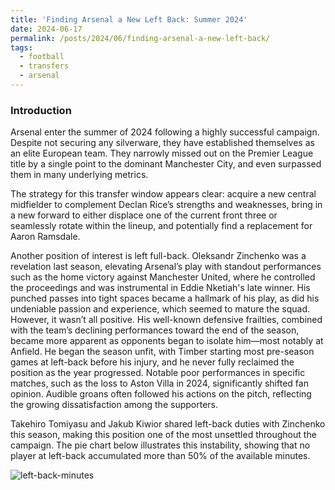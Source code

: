 ```yaml
---
title: 'Finding Arsenal a New Left Back: Summer 2024'
date: 2024-06-17
permalink: /posts/2024/06/finding-arsenal-a-new-left-back/
tags:
  - football
  - transfers
  - arsenal
---
```


### Introduction

Arsenal enter the summer of 2024 following a highly successful campaign. Despite not securing any silverware, they have established themselves as an elite European team. They narrowly missed out on the Premier League title by a single point to the dominant Manchester City, and even surpassed them in many underlying metrics.

The strategy for this transfer window appears clear: acquire a new central midfielder to complement Declan Rice’s strengths and weaknesses, bring in a new forward to either displace one of the current front three or seamlessly rotate within the lineup, and potentially find a replacement for Aaron Ramsdale. 

Another position of interest is left full-back. Oleksandr Zinchenko was a revelation last season, elevating Arsenal’s play with standout performances such as the home victory against Manchester United, where he controlled the proceedings and was instrumental in Eddie Nketiah's late winner. His punched passes into tight spaces became a hallmark of his play, as did his undeniable passion and experience, which seemed to mature the squad. However, it wasn’t all positive. His well-known defensive frailties, combined with the team’s declining performances toward the end of the season, became more apparent as opponents began to isolate him—most notably at Anfield. He began the season unfit, with Timber starting most pre-season games at left-back before his injury, and he never fully reclaimed the position as the year progressed. Notable poor performances in specific matches, such as the loss to Aston Villa in 2024, significantly shifted fan opinion. Audible groans often followed his actions on the pitch, reflecting the growing dissatisfaction among the supporters.

Takehiro Tomiyasu and Jakub Kiwior shared left-back duties with Zinchenko this season, making this position one of the most unsettled throughout the campaign. The pie chart below illustrates this instability, showing that no player at left-back accumulated more than 50% of the available minutes.

![left-back-minutes](C:\Users\Owner\dev\lsp2610.github.io\images\left-back-mins.png)